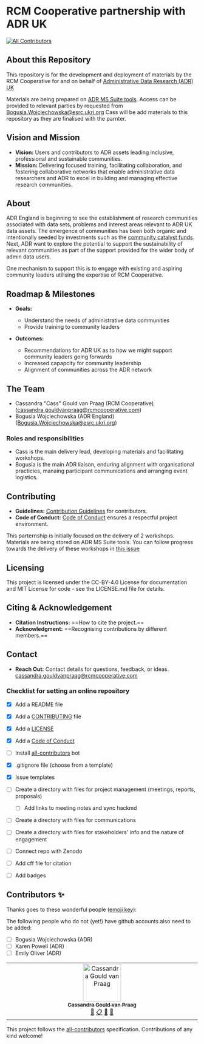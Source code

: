 # RCM Cooperative partnership with ADR UK
<!-- ALL-CONTRIBUTORS-BADGE:START - Do not remove or modify this section -->
[![All Contributors](https://img.shields.io/badge/all_contributors-1-orange.svg?style=flat-square)](#contributors-)
<!-- ALL-CONTRIBUTORS-BADGE:END -->

## About this Repository

This repository is for the development and deployment of materials by the RCM Cooperative for and on behalf of [Administrative Data Research (ADR) UK](https://www.adruk.org)

Materials are being prepared on [ADR MS Suite tools](https://ukri.sharepoint.com/:f:/r/sites/ESRCADRUKCommunityBuilding/Shared%20Documents/General?csf=1&web=1&e=VJg9fq). 
Access can be provided to relevant parties by requested from Bogusia.Wojciechowska@esrc.ukri.org
Cass will be add materials to this repository as they are finalised with the parnter.

## Vision and Mission

- **Vision:** Users and contributors to ADR assets leading inclusive, professional and sustainable communities.
- **Mission:** Delivering focused training, facilitating collaboration, and fostering collaborative networks that enable administrative data researchers and ADR to excel in building and managing effective research communities.

## About

ADR England is beginning to see the establishment of research communities associated with data sets, problems and interest areas relevant to ADR UK data assets. 
The emergence of communities has been both organic and intentionally seeded by investments such as the [community catalyst funds](https://www.adruk.org/news-publications/news-blogs/funding-opportunity-adr-england-research-community-catalysts/).
Next, ADR want to explore the potential to support the sustainability of relevant communities as part of the support provided for the wider body of admin data users.  

One mechanism to support this is to engage with existing and aspiring community leaders utilising the expertise of RCM Cooperative.
 
## Roadmap & Milestones

- **Goals:** 
    - Understand the needs of administrative data communities
    - Provide training to community leaders

- **Outcomes:** 
    - Recommendations for ADR UK as to how we might support community leaders going forwards 
    - Increased capapcity for community leadership
    - Alignment of communities across the ADR network

## The Team

- Cassandra "Cass" Gould van Praag (RCM Cooperative) (cassandra.gouldvanpraag@rcmcooperative.com)
- Bogusia Wojciechowska (ADR England) (Bogusia.Wojciechowska@esrc.ukri.org)
  
### Roles and responsibilities
- Cass is the main delivery lead, developing materials and facilitating workshops.
- Bogusia is the main ADR liaison, enduring alignment with organisational practicies, manaing participant communications and arranging event logistics. 

## Contributing

- **Guidelines:** [Contribution Guidelines](CONTRIBUTING.md) for contributors.
- **Code of Conduct:** [Code of Conduct](CODE_OF_CONDUCT.md) ensures a respectful project environment.

This parternship is initially focused on the delivery of 2 workshops. 
Materials are being stored on ADR MS Suite tools. 
You can follow progress towards the delivery of these workshops in [this issue](https://github.com/rcmcooperative/partner-ADR-UK/issues/1)


## Licensing

This project is licensed under the CC-BY-4.0 License for documentation and MIT License for code - see the LICENSE.md file for details.

## Citing & Acknowledgement

- **Citation Instructions:** ==How to cite the project.==
- **Acknowledgment:** ==Recognising contributions by different members.==

## Contact

- **Reach Out:** Contact details for questions, feedback, or ideas.
cassandra.gouldvanpraag@rcmcooperative.com



### Checklist for setting an online repository 

- [x] Add a README file
- [x] Add a [CONTRIBUTING](CONTRIBUTING.md) file
- [x] Add a [LICENSE](LICENSE.md)
- [x] Add a [Code of Conduct](CODE_OF_CONDUCT.md)
- [ ] Install [all-contributors](https://allcontributors.org/) bot
- [x] .gitignore file (choose from a template)
- [x] Issue templates
- [ ] Create a directory with files for project management (meetings, reports, proposals)
  - [ ] Add links to meeting notes and sync hackmd
- [ ] Create a directory with files for communications
- [ ] Create a directory with files for stakeholders' info and the nature of engagement
- [ ] Connect repo with Zenodo
- [ ] Add cff file for citation
- [ ] Add badges


## Contributors ✨

Thanks goes to these wonderful people ([emoji key](https://allcontributors.org/docs/en/emoji-key)):

The following people who do not (yet!) have github accounts also need to be added:
- [ ] Bogusia Wojciechowska (ADR) 
- [ ] Karen Powell (ADR)
- [ ] Emily Oliver (ADR)

<!-- ALL-CONTRIBUTORS-LIST:START - Do not remove or modify this section -->
<!-- prettier-ignore-start -->
<!-- markdownlint-disable -->
<table>
  <tbody>
    <tr>
      <td align="center" valign="top" width="14.28%"><a href="https://github.com/cassgvp"><img src="https://avatars.githubusercontent.com/u/43407869?v=4?s=100" width="100px;" alt="Cassandra Gould van Praag"/><br /><sub><b>Cassandra Gould van Praag</b></sub></a><br /><a href="https://github.com/rcmcooperative/partner-ADR-UK/commits?author=cassgvp" title="Documentation">📖</a> <a href="#eventOrganizing-cassgvp" title="Event Organizing">📋</a> <a href="#ideas-cassgvp" title="Ideas, Planning, & Feedback">🤔</a> <a href="#projectManagement-cassgvp" title="Project Management">📆</a></td>
    </tr>
  </tbody>
</table>

<!-- markdownlint-restore -->
<!-- prettier-ignore-end -->

<!-- ALL-CONTRIBUTORS-LIST:END -->



This project follows the [all-contributors](https://github.com/all-contributors/all-contributors) specification. Contributions of any kind welcome!
